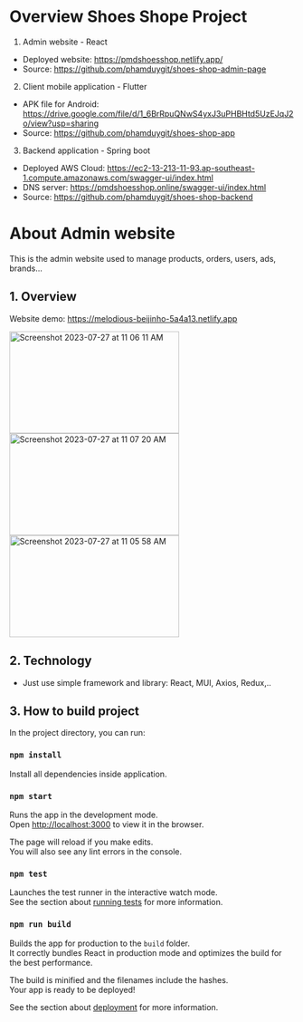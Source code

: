# Overview Shoes Shope Project

1. Admin website - React
- Deployed website: https://pmdshoesshop.netlify.app/
- Source: https://github.com/phamduygit/shoes-shop-admin-page
2. Client mobile application - Flutter
- APK file for Android: https://drive.google.com/file/d/1_6BrRpuQNwS4yxJ3uPHBHtd5UzEJqJ2o/view?usp=sharing
- Source: https://github.com/phamduygit/shoes-shop-app
3. Backend application - Spring boot
- Deployed AWS Cloud: https://ec2-13-213-11-93.ap-southeast-1.compute.amazonaws.com/swagger-ui/index.html
- DNS server: https://pmdshoesshop.online/swagger-ui/index.html
- Source: https://github.com/phamduygit/shoes-shop-backend

# About Admin website
This is the admin website used to manage products, orders, users, ads, brands...
## 1. Overview
Website demo: https://melodious-beijinho-5a4a13.netlify.app

<img width="300" height="180" alt="Screenshot 2023-07-27 at 11 06 11 AM" src="https://res.cloudinary.com/dvhhz53rr/image/upload/v1690460531/Screenshot_2023-07-27_at_11.06.11_AM_o9dhgf.png">
<img width="300" height="180" alt="Screenshot 2023-07-27 at 11 07 20 AM" src="https://res.cloudinary.com/dvhhz53rr/image/upload/v1690460520/Screenshot_2023-07-27_at_11.07.20_AM_ijvwmh.png">
<img width="300" height="180" alt="Screenshot 2023-07-27 at 11 05 58 AM" src="https://res.cloudinary.com/dvhhz53rr/image/upload/v1690460591/Screenshot_2023-07-27_at_11.06.21_AM_ovb8pl.png">

## 2. Technology
- Just use simple framework and library: React, MUI, Axios, Redux,..

## 3. How to build project
In the project directory, you can run:

### `npm install`

Install all dependencies inside application.

### `npm start`

Runs the app in the development mode.\
Open [http://localhost:3000](http://localhost:3000) to view it in the browser.

The page will reload if you make edits.\
You will also see any lint errors in the console.

### `npm test`

Launches the test runner in the interactive watch mode.\
See the section about [running tests](https://facebook.github.io/create-react-app/docs/running-tests) for more information.

### `npm run build`

Builds the app for production to the `build` folder.\
It correctly bundles React in production mode and optimizes the build for the best performance.

The build is minified and the filenames include the hashes.\
Your app is ready to be deployed!

See the section about [deployment](https://facebook.github.io/create-react-app/docs/deployment) for more information.

